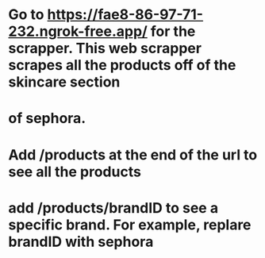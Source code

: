 # Go to https://fae8-86-97-71-232.ngrok-free.app/ for the scrapper. This web scrapper scrapes all the products off of the skincare section
# of sephora. 



# Add /products at the end of the url to see all the products
# add /products/brandID to see a specific brand. For example, replare brandID with sephora
